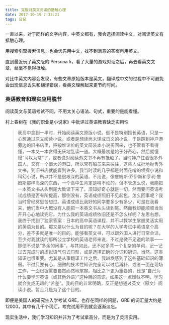```yaml
---
title: 克服对英文阅读的抵触心理
date: 2017-10-19 7:33:21
tags: 日记
---
```


一直以来，对于同样的文字内容，中英文都有，我会选择阅读中文，对阅读英文有抵触心理。

用搜索引擎搜索信息，也会优先用中文，找不到满意的答案再用英文。

直到最近玩了英文版的 Persona 5，看了大量的游戏对话之后，再去看英文文章，丝毫不觉得抵触。

对比中英文内容会发现，有些文章原始版本是英文，翻译成中文的过程中不可避免会出现信息丢失和翻译错误，看英文理解起来更节约时间。

### 英语教育和现实应用脱节

阅读英文与英语考试不同，不用太关心语法、句式，重要的是能看懂。

村上春树在《我的职业是小说家》中批评过英语教育缺乏实用性

> 我高中念到一半时，开始阅读英文原版小说。倒不是特别擅长英语，只是一心想通过原文阅读小说，或者是想读尚未译成日文的小说，于是跑到神户港旁边的旧书店里，把按堆论价的英文简装本小说买回来，也不管看不看得懂，一本又一本贪得无厌地乱读一通。大概最初是始于好奇心，然后就慢慢“习以为常”了，或者说对阅读外文书不再有抵触了。当时神户住着很多外国人，又有一个很大的港口，所以常有船员来来往往，这些人成批地抛售外文书，到旧书店就能看到许多。我当时读的几乎都是封面花哨的侦探小说和科幻小说，所以并不是很艰深的英语。不用说，像詹姆斯·乔伊斯和亨利·詹姆斯那样高深的东西，一个高中生肯定是啃不动的。但不管怎么说，我能把一本英文书从头到尾大致读下来了。须知好奇心就是一切。然而要问英语考试成绩是否有所提高，那倒没有，英语成绩照旧不见起色。怎么回事呢？我当时曾经冥思苦想过。英语成绩比我好的同学要多少有多少，可是在我看来，他们当中大概没有人能把一本英文书从头读到尾。然而我却能顺顺当当开开心心地读完它。为什么我的英语成绩依旧还是不怎么样呢？左思右想，我终于找到了独家答案：日本的高中英语课程，并不以教学生掌握灵活实用的英语为目的。那又是以什么为目的呢？在大学的入学考试中英语拿个高分，差不多就是唯一的目的。能够看英文书，可以跟外国人进行日常会话，至少对我就读的那所公立学校的英语老师来说，不过是微不足道的琐事——即便不说是“多余的闲事”。与其如此，还不如多背一个复杂的单词，记一记过去完成时的虚拟语气句式句型，或是选择正确的介词和冠词。当然，这类知识也很重要。尤其是从事翻译工作之后，我越发感到了这些基础知识的薄弱。不过只要有心，细微的技术性知识完全可以过后再补，或者一面在现场工作，一面根据需要自然而然地掌握。相比之下更为重要的，还是“自己为什么要学习英语（或其他外语）”这种目的意识。如果这一点暧昧不明，学习就会变成无趣的“苦差”。我的目的非常明确，反正是想通过英文（原文）阅读小说。暂且只是为了这个目的。

即便是美国人的研究生入学考试 GRE，也存在同样的问题，GRE 的词汇量大约是 12000，其中有几千个词汇，考完试用不到就会逐渐淡忘。

现实生活中，我们学习知识并非为了考试拿高分，而是为了灵活实用。